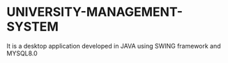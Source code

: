 # UNIVERSITY-MANAGEMENT-SYSTEM
It is a desktop application developed in JAVA using SWING framework and MYSQL8.0
